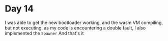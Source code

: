 # Day 14
I was able to get the new bootloader working, and the wasm VM compiling,
but not executing, as my code is encountering a double fault, I also implemented the `Spawner`
And that's it
